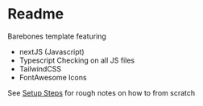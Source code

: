 # Readme
Barebones template featuring
* nextJS (Javascript)
* Typescript Checking on all JS files
* TailwindCSS
* FontAwesome Icons

See [Setup Steps](SetupSteps.md) for rough notes on how to from scratch
